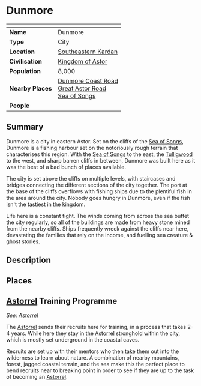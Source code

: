 # Dunmore

| []() | |
| --- | --- |
| **Name** | Dunmore |
| **Type** | City |
| **Location** | [Southeastern Kardan](../../regions/southeastern-kardan.md) |
| **Civilisation** | [Kingdom of Astor](../../../civilisations/kingdom-of-astor/kingdom-of-astor.md) |
| **Population** | 8,000 |
| **Nearby Places** | [Dunmore Coast Road](../../roads/dunmore-coast-road.md)<br>[Great Astor Road](../../roads/great-astor-road.md)<br>[Sea of Songs](../../topography/seas-bays/sea-of-songs.md) |
| **People** | |

## Summary

Dunmore is a city in eastern Astor. Set on the cliffs of the [Sea of Songs](../../topography/seas-bays/sea-of-songs.md), Dunmore is a fishing harbour set on the notoriously rough terrain that characterises this region. With the [Sea of Songs](../../topography/seas-bays/sea-of-songs.md) to the east, the [Tulligwood](../../topography/forests/tulligwood.md) to the west, and sharp barren cliffs in between, Dunmore was built here as it was the best of a bad bunch of places available.

The city is set above the cliffs on multiple levels, with staircases and bridges connecting the different sections of the city together. The port at the base of the cliffs overflows with fishing ships due to the plentiful fish in the area around the city. Nobody goes hungry in Dunmore, even if the fish isn't the tastiest in the kingdom.

Life here is a constant fight. The winds coming from across the sea buffet the city regularly, so all of the buildings are made from heavy stone mined from the nearby cliffs. Ships frequently wreck against the cliffs near here, devastating the families that rely on the income, and fuelling sea creature & ghost stories.

## Description

## Places

## [Astorrel](../../../organisations/government/astorrel/astorrel.md) Training Programme

*See: [Astorrel](../../../organisations/government/astorrel/astorrel.md)*

The [Astorrel](../../../organisations/government/astorrel/astorrel.md) sends their recruits here for training, in a process that takes 2-4 years. While here they stay in the [Astorrel](../../../organisations/government/astorrel/astorrel.md) stronghold within the city, which is mostly set underground in the coastal caves. 

Recruits are set up with their mentors who then take them out into the wilderness to learn about nature. A combination of nearby mountains, forest, jagged coastal terrain, and the sea make this the perfect place to bend recruits near to breaking point in order to see if they are up to the task of becoming an [Astorrel](../../../organisations/government/astorrel/astorrel.md).
